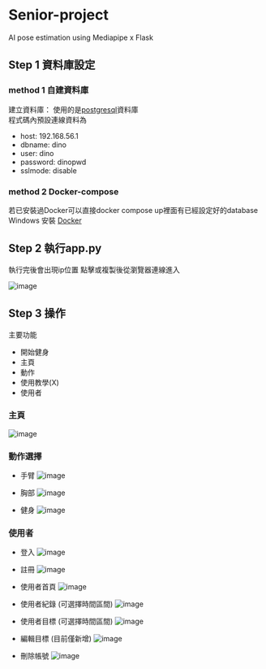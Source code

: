 # Senior-project
AI pose estimation using Mediapipe x Flask

## Step 1 資料庫設定

### method 1 自建資料庫
建立資料庫：
使用的是[postgresql](https://www.postgresql.org/)資料庫 <br>
程式碼內預設連線資料為

- host: 192.168.56.1
- dbname: dino
- user: dino
- password: dinopwd
- sslmode: disable

### method 2 Docker-compose
若已安裝過Docker可以直接docker compose up裡面有已經設定好的database <br>
Windows 安裝 [Docker](https://learn.microsoft.com/zh-tw/virtualization/windowscontainers/manage-docker/configure-docker-daemon)

## Step 2 執行app.py
執行完後會出現ip位置
點擊或複製後從瀏覽器連線進入

![image](https://user-images.githubusercontent.com/104751397/208838629-6e34cb6a-ab09-4cf0-8276-0debd633d0e9.png)

## Step 3 操作

主要功能
- 開始健身
- 主頁
- 動作
- 使用教學(X)
- 使用者

### 主頁
![image](https://user-images.githubusercontent.com/104751397/208839093-b4317c63-de90-4edb-b3ad-63421cd7b92a.png)

### 動作選擇
- 手臂
![image](https://user-images.githubusercontent.com/104751397/208841052-b46356d7-039f-431c-bfe6-a572df539bc8.png)

- 胸部
![image](https://user-images.githubusercontent.com/104751397/208841266-3942295a-0ed5-47f2-8b32-08832bd0d3f4.png)

- 健身
![image](https://user-images.githubusercontent.com/104751397/208844575-89c3da37-57a7-4f61-b1ff-ed8dbe189a49.png)

### 使用者
- 登入
![image](https://user-images.githubusercontent.com/104751397/208841889-00ea9aa3-873e-40c7-a482-30a96c33670d.png)

- 註冊
![image](https://user-images.githubusercontent.com/104751397/208841788-45f705f3-f64d-4b7d-bcfd-f5d85fa97197.png)

- 使用者首頁
![image](https://user-images.githubusercontent.com/104751397/208843060-f2887c9e-6394-4e94-9b6f-4ae31d8ef913.png)

- 使用者紀錄 (可選擇時間區間)
![image](https://user-images.githubusercontent.com/104751397/208843409-e42b9d98-287c-4485-90de-5874c35321f1.png)

- 使用者目標 (可選擇時間區間)
![image](https://user-images.githubusercontent.com/104751397/208843507-8db6681c-2840-4de8-851d-90a55087a177.png)

- 編輯目標 (目前僅新增)
![image](https://user-images.githubusercontent.com/104751397/208843661-7d30e3bb-9e02-4339-9fb8-325560f345e7.png)

- 刪除帳號
![image](https://user-images.githubusercontent.com/104751397/208843717-d0683e1f-d99a-43fb-910e-3417339a1ac6.png)

